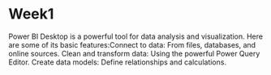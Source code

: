 # Week1
Power BI Desktop is a powerful tool for data analysis and visualization. Here are some of its basic features:Connect to data: From files, databases, and online sources. Clean and transform data: Using the powerful Power Query Editor. Create data models: Define relationships and calculations.
